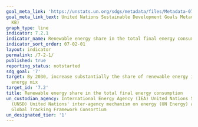 ```yaml
---
goal_meta_link: 'https://unstats.un.org/sdgs/metadata/files/Metadata-07-02-01.pdf '
goal_meta_link_text: United Nations Sustainable Development Goals Metadata (PDF 216
  KB)
graph_type: line
indicator: 7.2.1
indicator_name: Renewable energy share in the total final energy consumption
indicator_sort_order: 07-02-01
layout: indicator
permalink: /7-2-1/
published: true
reporting_status: notstarted
sdg_goal: '7'
target: By 2030, increase substantially the share of renewable energy in the global
  energy mix
target_id: '7.2'
title: Renewable energy share in the total final energy consumption
un_custodian_agency: International Energy Agency (IEA) United Nations Statistics Division
  (UNSD) United Nations' inter-agency mechanism on energy (UN Energy) and the SE4ALL
  Global Tracking Framework Consortium
un_designated_tier: '1'
---
```

